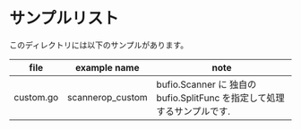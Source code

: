 # サンプルリスト

このディレクトリには以下のサンプルがあります。

|file|example name|note|
|----|------------|----|
|custom.go|scannerop\_custom|bufio.Scanner に 独自の bufio.SplitFunc を指定して処理するサンプルです.|
